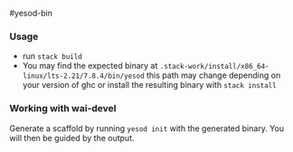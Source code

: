 #yesod-bin

### Usage
* run `stack build`
* You may find the expected binary at `.stack-work/install/x86_64-linux/lts-2.21/7.8.4/bin/yesod`
this path may change depending on your version of ghc
or install the resulting binary with  `stack install`

### Working with wai-devel
Generate a scaffold by running `yesod init` with the generated binary.
You will then be guided by the output.
